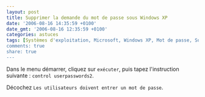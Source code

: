 ```yaml
---
layout: post
title: Supprimer la demande du mot de passe sous Windows XP
date: '2006-08-16 14:35:59 +0100'
date_gmt: '2006-08-16 12:35:59 +0100'
categories: astuces
tags: [Systèmes d'exploitation, Microsoft, Windows XP, Mot de passe, Supprimer demande de mot de passe]
comments: true
share: true
---
```

Dans le menu démarrer, cliquez sur `exécuter`, puis tapez l'instruction suivante : `control userpasswords2`.

Décochez `Les utilisateurs doivent entrer un mot de passe`.